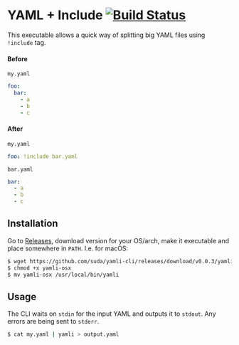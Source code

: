 # YAML + Include [![Build Status](https://travis-ci.org/suda/yamli-cli.svg?branch=master)](https://travis-ci.org/suda/yamli-cli)

This executable allows a quick way of splitting big YAML files using `!include` tag.

#### Before
`my.yaml`
```yaml
foo:
  bar:
    - a
    - b
    - c
```

#### After

`my.yaml`
```yaml
foo: !include bar.yaml
```

`bar.yaml`
```yaml
bar:
  - a
  - b
  - c
```

## Installation

Go to [Releases](https://github.com/suda/yamli-cli/releases), download version for your OS/arch, make it executable and place somewhere in `PATH`. I.e. for macOS:

```sh
$ wget https://github.com/suda/yamli-cli/releases/download/v0.0.3/yamli-osx
$ chmod +x yamli-osx
$ mv yamli-osx /usr/local/bin/yamli
```

## Usage

The CLI waits on `stdin` for the input YAML and outputs it to `stdout`. Any errors are being sent to `stderr`.

```sh
$ cat my.yaml | yamli > output.yaml
```
